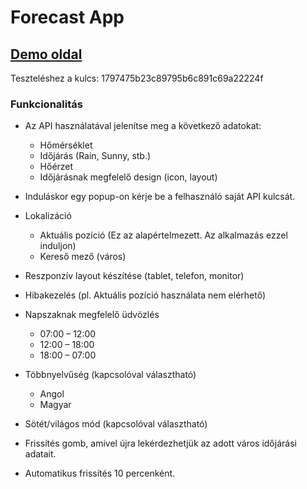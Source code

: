 # Forecast App

## [Demo oldal](https://forecast-zoltan.netlify.app)
Teszteléshez a kulcs: 1797475b23c89795b6c891c69a22224f

### Funkcionalitás

- Az API használatával jelenítse meg a következő adatokat:
    - Hőmérséklet
    - Időjárás (Rain, Sunny, stb.)
    - Hőérzet
    - Időjárásnak megfelelő design (icon, layout)

- Induláskor egy popup-on kérje be a felhasználó saját API kulcsát.

- Lokalizáció
    - Aktuális pozíció (Ez az alapértelmezett. Az alkalmazás ezzel induljon)
    - Kereső mező (város)

- Reszponzív layout készítése (tablet, telefon, monitor)
- Hibakezelés (pl. Aktuális pozíció használata nem elérhető)
- Napszaknak megfelelő üdvözlés
    - 07:00 – 12:00
    - 12:00 – 18:00
    - 18:00 – 07:00

- Többnyelvűség (kapcsolóval választható)
    - Angol
    - Magyar
- Sötét/világos mód (kapcsolóval választható)
- Frissítés gomb, amivel újra lekérdezhetjük az adott város időjárási
adatait.
- Automatikus frissítés 10 percenként.